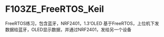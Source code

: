 # F103ZE_FreeRTOS_Keil
 FreeRTOS练习，包含蓝牙，NRF2401，1.3‘OLED
 基于FreeRTOS，上位机下发数据给蓝牙，OLED显示数据，并通过NRF2401，发给另一个设备
